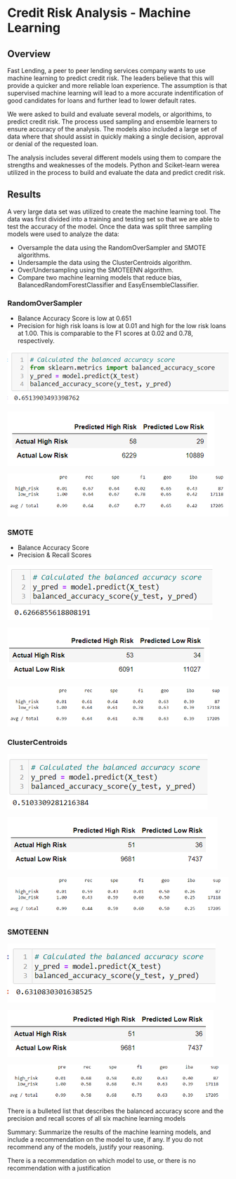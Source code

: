 # Credit Risk Analysis - Machine Learning

## Overview
 Fast Lending, a peer to peer lending services company wants to use machine learning to predict credit risk.  The leaders believe that this will provide a quicker and more reliable loan experience.  The assumption is that supervised machine learning will lead to a more accurate indentification of good candidates for loans and further lead to lower default rates.  
 
 We were asked to build and evaluate several models, or algorithims, to predict credit risk.  The process used sampling and ensemble learners to ensure accuracy of the analysis.  The models also included a large set of data where that should assist in quickly making a single decision, approval or denial of the requested loan.  
 
 The analysis includes several different models using them to compare the strengths and weaknesses of the models.  Python and Sciket-learn werea utilized in the process to build and evaluate the data and predict credit risk.  
 
## Results
A very large data set was utilized to create the machine learning tool.  The data was first divided into a training and testing set so that we are able to test the accuracy of the model.  Once the data was split three sampling models were used to analyze the data:
* Oversample the data using the RandomOverSampler and SMOTE algorithms.
* Undersample the data using the ClusterCentroids algorithm.
* Over/Undersampling using the SMOTEENN algorithm.
* Compare two machine learning models that reduce bias, BalancedRandomForestClassifier and EasyEnsembleClassifier.

### RandomOverSampler
* Balance Accuracy Score is low at 0.651
* Precision for high risk loans is low at 0.01 and high for the low risk loans at 1.00.  This is comparable to the F1 scores at 0.02 and 0.78, respectively.  


![](Module-17-Challenge-Resources/Resources/RandomOverSampler_accuracy.PNG)

![](Module-17-Challenge-Resources/Resources/RandomOverSampler_confusion.PNG)

![](Module-17-Challenge-Resources/Resources/RandomOverSampler_imbalanced.PNG)

### SMOTE 
* Balance Accuracy Score
* Precision & Recall Scores

![](Module-17-Challenge-Resources/Resources/SMOTE_accuracy.PNG)

![](Module-17-Challenge-Resources/Resources/SMOTE_confusion.PNG)

![](Module-17-Challenge-Resources/Resources/SMOTE_imbalanced.PNG)

### ClusterCentroids

![](Module-17-Challenge-Resources/Resources/ClusterCentroids_accuracy.PNG)

![](Module-17-Challenge-Resources/Resources/ClusterCentroids_confusion.PNG)

![](Module-17-Challenge-Resources/Resources/ClusterCentroids_imbalanced.PNG)

### SMOTEENN

![](Module-17-Challenge-Resources/Resources/smoteenn_accuracy.PNG)

![](Module-17-Challenge-Resources/Resources/smoteenn_confusion.PNG)

![](Module-17-Challenge-Resources/Resources/smoteenn_imbalanced.PNG)




There is a bulleted list that describes the balanced accuracy score and the precision and recall scores of all six machine learning models

Summary: Summarize the results of the machine learning models, and include a recommendation on the model to use, if any. If you do not recommend any of the models, justify your reasoning.

There is a recommendation on which model to use, or there is no recommendation with a justification